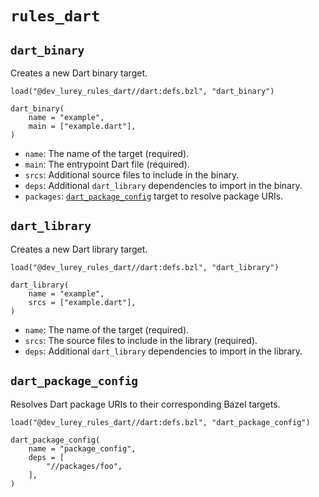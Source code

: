 # `rules_dart`

<!-- TODO: Make this auto-generated. -->

## `dart_binary`

Creates a new Dart binary target.

```starlark
load("@dev_lurey_rules_dart//dart:defs.bzl", "dart_binary")

dart_binary(
    name = "example",
    main = ["example.dart"],
)
```

* `name`: The name of the target (required).
* `main`: The entrypoint Dart file (required).
* `srcs`: Additional source files to include in the binary.
* `deps`: Additional `dart_library` dependencies to import in the binary.
* `packages`: [`dart_package_config`](#dart_package_config) target to resolve package URIs.

## `dart_library`

Creates a new Dart library target.

```starlark
load("@dev_lurey_rules_dart//dart:defs.bzl", "dart_library")

dart_library(
    name = "example",
    srcs = ["example.dart"],
)
```

* `name`: The name of the target (required).
* `srcs`: The source files to include in the library (required).
* `deps`: Additional `dart_library` dependencies to import in the library.

## `dart_package_config`

Resolves Dart package URIs to their corresponding Bazel targets.

```starlark
load("@dev_lurey_rules_dart//dart:defs.bzl", "dart_package_config")

dart_package_config(
    name = "package_config",
    deps = [
        "//packages/foo",
    ],
)
```
